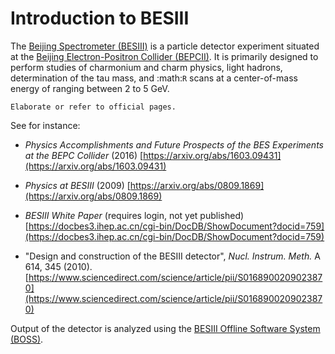 <!-- cspell:ignore Nucl Instrum -->

# Introduction to BESIII

The [Beijing Spectrometer (BESIII)](http://bes3.ihep.ac.cn) is a particle
detector experiment situated at the
[Beijing Electron-Positron Collider (BEPCII)](http://english.ihep.cas.cn/doc/1840.html).
It is primarily designed to perform studies of charmonium and charm physics,
light hadrons, determination of the tau mass, and :math:`R` scans at a
center-of-mass energy of ranging between 2 to 5 GeV.

```{todo}
Elaborate or refer to official pages.
```

See for instance:

- _Physics Accomplishments and Future Prospects of the BES Experiments at the
  BEPC Collider_ (2016)
  [https://arxiv.org/abs/1603.09431](https://arxiv.org/abs/1603.09431)

- _Physics at BESIII_ (2009)
  [https://arxiv.org/abs/0809.1869](https://arxiv.org/abs/0809.1869)

- _BESIII White Paper_ (requires login, not yet published)
  [https://docbes3.ihep.ac.cn/cgi-bin/DocDB/ShowDocument?docid=759](https://docbes3.ihep.ac.cn/cgi-bin/DocDB/ShowDocument?docid=759)

- "Design and construction of the BESIII detector", _Nucl. Instrum. Meth._ A
  614, 345 (2010).
  [https://www.sciencedirect.com/science/article/pii/S0168900209023870](https://www.sciencedirect.com/science/article/pii/S0168900209023870)

Output of the detector is analyzed using the
[BESIII Offline Software System (BOSS)](http://english.ihep.cas.cn/bes/doc/2247.html).
